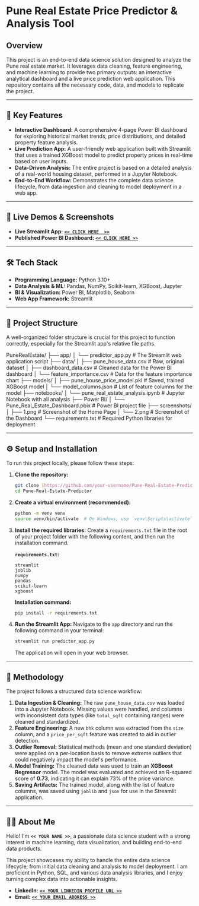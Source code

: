 # Pune Real Estate Price Predictor & Analysis Tool

## Overview

This project is an end-to-end data science solution designed to analyze the Pune real estate market. It leverages data cleaning, feature engineering, and machine learning to provide two primary outputs: an interactive analytical dashboard and a live price prediction web application. This repository contains all the necessary code, data, and models to replicate the project.

---

## 🚀 Key Features

* **Interactive Dashboard:** A comprehensive 4-page Power BI dashboard for exploring historical market trends, price distributions, and detailed property feature analysis.
* **Live Prediction App:** A user-friendly web application built with Streamlit that uses a trained XGBoost model to predict property prices in real-time based on user inputs.
* **Data-Driven Analysis:** The entire project is based on a detailed analysis of a real-world housing dataset, performed in a Jupyter Notebook.
* **End-to-End Workflow:** Demonstrates the complete data science lifecycle, from data ingestion and cleaning to model deployment in a web app.

---

## 🔗 Live Demos & Screenshots

* **Live Streamlit App:** [**`<< CLICK HERE  >>`**](https://pune-real-estate-predictor-jh67jg6n2k44xtcrkrqc8z.streamlit.app/)
* **Published Power BI Dashboard:** [**`<< CLICK HERE >>`**](https://app.powerbi.com/groups/me/reports/556060b7-f0c5-4a92-8737-35fc565e8a60/187890696b263581466c?experience=power-bi)

---

## 🛠️ Tech Stack

* **Programming Language:** Python 3.10+
* **Data Analysis & ML:** Pandas, NumPy, Scikit-learn, XGBoost, Jupyter
* **BI & Visualization:** Power BI, Matplotlib, Seaborn
* **Web App Framework:** Streamlit

---

## 📂 Project Structure

A well-organized folder structure is crucial for this project to function correctly, especially for the Streamlit app's relative file paths.


PuneRealEstate/
├── app/
│   └── predictor_app.py         # The Streamlit web application script
├── data/
│   ├── pune_house_data.csv      # Raw, original dataset
│   ├── dashboard_data.csv       # Cleaned data for the Power BI dashboard
│   └── feature_importance.csv   # Data for the feature importance chart
├── models/
│   ├── pune_house_price_model.pkl # Saved, trained XGBoost model
│   └── model_columns.json       # List of feature columns for the model
├── notebooks/
│   └── pune_real_estate_analysis.ipynb # Jupyter Notebook with all analysis
├── Power BI/
│   └── Pune_Real_Estate_Dashboard.pbix # Power BI project file
├── screenshots/
│   ├── 1.png                    # Screenshot of the Home Page
│   └── 2.png                    # Screenshot of the Dashboard
└── requirements.txt             # Required Python libraries for deployment


---

## ⚙️ Setup and Installation

To run this project locally, please follow these steps:

1.  **Clone the repository:**
    ```bash
    git clone [https://github.com/your-username/Pune-Real-Estate-Predictor.git](https://github.com/your-username/Pune-Real-Estate-Predictor.git)
    cd Pune-Real-Estate-Predictor
    ```

2.  **Create a virtual environment (recommended):**
    ```bash
    python -m venv venv
    source venv/bin/activate  # On Windows, use `venv\Scripts\activate`
    ```

3.  **Install the required libraries:**
    Create a `requirements.txt` file in the root of your project folder with the following content, and then run the installation command.

    **`requirements.txt`:**
    ```text
    streamlit
    joblib
    numpy
    pandas
    scikit-learn
    xgboost
    ```

    **Installation command:**
    ```bash
    pip install -r requirements.txt
    ```

4.  **Run the Streamlit App:**
    Navigate to the `app` directory and run the following command in your terminal:
    ```bash
    streamlit run predictor_app.py
    ```
    The application will open in your web browser.

---

## 🔬 Methodology

The project follows a structured data science workflow:

1.  **Data Ingestion & Cleaning:** The raw `pune_house_data.csv` was loaded into a Jupyter Notebook. Missing values were handled, and columns with inconsistent data types (like `total_sqft` containing ranges) were cleaned and standardized.
2.  **Feature Engineering:** A new `bhk` column was extracted from the `size` column, and a `price_per_sqft` feature was created to aid in outlier detection.
3.  **Outlier Removal:** Statistical methods (mean and one standard deviation) were applied on a per-location basis to remove extreme outliers that could negatively impact the model's performance.
4.  **Model Training:** The cleaned data was used to train an **XGBoost Regressor** model. The model was evaluated and achieved an R-squared score of **0.73**, indicating it can explain 73% of the price variance.
5.  **Saving Artifacts:** The trained model, along with the list of feature columns, was saved using `joblib` and `json` for use in the Streamlit application.

---

## 👨‍💻 About Me

Hello! I'm **`<< YOUR NAME >>`**, a passionate data science student with a strong interest in machine learning, data visualization, and building end-to-end data products.

This project showcases my ability to handle the entire data science lifecycle, from initial data cleaning and analysis to model deployment. I am proficient in Python, SQL, and various data analysis libraries, and I enjoy turning complex data into actionable insights.

* **LinkedIn:** [**`<< YOUR LINKEDIN PROFILE URL >>`**](https://www.linkedin.com/in/harsh-bandal-3240912b7/)
* **Email:** [**`<< YOUR EMAIL ADDRESS >>`**](harshbandal.scoe.comp@gmail.com)

